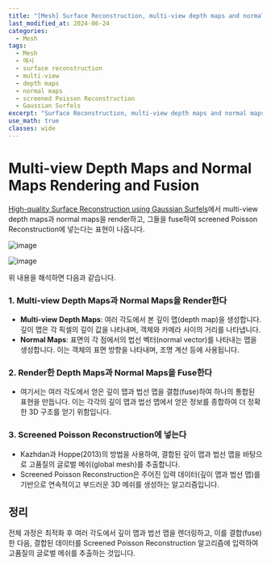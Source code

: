 ```yaml
---
title: "[Mesh] Surface Reconstruction, multi-view depth maps and normal maps, screened Poisson Reconstruction"
last_modified_at: 2024-06-24
categories:
  - Mesh
tags:
  - Mesh
  - 메시
  - surface reconstruction
  - multi-view
  - depth maps
  - normal maps
  - screened Poisson Reconstruction
  - Gaussian Surfels
excerpt: "Surface Reconstruction, multi-view depth maps and normal maps, screened Poisson Reconstruction"
use_math: true
classes: wide
---
```


# Multi-view Depth Maps and Normal Maps Rendering and Fusion

[High-quality Surface Reconstruction using Gaussian Surfels](https://arxiv.org/abs/2404.17774)에서 multi-view depth maps과 normal maps을 render하고, 그들을 fuse하여 screened Poisson Reconstruction에 넣는다는 표현이 나옵니다.

![image](https://github.com/sandokim/sandokim.github.io/assets/74639652/5f57748b-b7e7-497c-8415-c3558585e7c9)

![image](https://github.com/sandokim/sandokim.github.io/assets/74639652/17c89c49-adec-4b48-8849-5e1c956f3021)

위 내용을 해석하면 다음과 같습니다.

### 1. Multi-view Depth Maps과 Normal Maps을 Render한다
- **Multi-view Depth Maps**: 여러 각도에서 본 깊이 맵(depth map)을 생성합니다. 깊이 맵은 각 픽셀의 깊이 값을 나타내며, 객체와 카메라 사이의 거리를 나타냅니다.
- **Normal Maps**: 표면의 각 점에서의 법선 벡터(normal vector)를 나타내는 맵을 생성합니다. 이는 객체의 표면 방향을 나타내며, 조명 계산 등에 사용됩니다.

### 2. Render한 Depth Maps과 Normal Maps을 Fuse한다
- 여기서는 여러 각도에서 얻은 깊이 맵과 법선 맵을 결합(fuse)하여 하나의 통합된 표현을 만듭니다. 이는 각각의 깊이 맵과 법선 맵에서 얻은 정보를 종합하여 더 정확한 3D 구조를 얻기 위함입니다.

### 3. Screened Poisson Reconstruction에 넣는다
- Kazhdan과 Hoppe(2013)의 방법을 사용하여, 결합된 깊이 맵과 법선 맵을 바탕으로 고품질의 글로벌 메쉬(global mesh)를 추출합니다.
- Screened Poisson Reconstruction은 주어진 입력 데이터(깊이 맵과 법선 맵)를 기반으로 연속적이고 부드러운 3D 메쉬를 생성하는 알고리즘입니다.

## 정리

전체 과정은 최적화 후 여러 각도에서 깊이 맵과 법선 맵을 렌더링하고, 이를 결합(fuse)한 다음, 결합된 데이터를 Screened Poisson Reconstruction 알고리즘에 입력하여 고품질의 글로벌 메쉬를 추출하는 것입니다.



